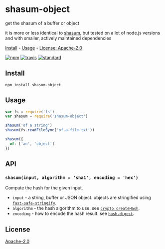 # shasum-object

get the shasum of a buffer or object

it is more or less identical to [shasum](https://github.com/dominictarr/shasum), but tested on a lot of node.js versions and with smaller, actively maintained dependencies

[Install](#install) - [Usage](#usage) - [License: Apache-2.0](#license)

[![npm][npm-image]][npm-url]
[![travis][travis-image]][travis-url]
[![standard][standard-image]][standard-url]

[npm-image]: https://img.shields.io/npm/v/shasum-object.svg?style=flat-square
[npm-url]: https://www.npmjs.com/package/shasum-object
[travis-image]: https://img.shields.io/travis/com/goto-bus-stop/shasum-object.svg?style=flat-square
[travis-url]: https://travis-ci.com/goto-bus-stop/shasum-object
[standard-image]: https://img.shields.io/badge/code%20style-standard-brightgreen.svg?style=flat-square
[standard-url]: http://npm.im/standard

## Install

```
npm install shasum-object
```

## Usage

```js
var fs = require('fs')
var shasum = require('shasum-object')

shasum('of a string')
shasum(fs.readFileSync('of-a-file.txt'))

shasum({
  of: ['an', 'object']
})
```

## API
### `shasum(input, algorithm = 'sha1', encoding = 'hex')`

Compute the hash for the given input.
- `input` - a string, buffer or JSON object. objects are stringified using [`fast-safe-stringify`](https://github.com/davidmarkclements/fast-safe-stringify).
- `algorithm` - the hash algorithm to use. see [`crypto.createHash`](https://nodejs.org/api/crypto.html#crypto_crypto_createhash_algorithm_options).
- `encoding` - how to encode the hash result. see [`hash.digest`](https://nodejs.org/api/crypto.html#crypto_hash_digest_encoding).

## License

[Apache-2.0](LICENSE.md)
